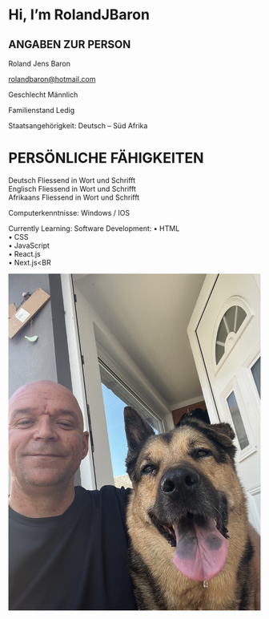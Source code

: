 # Hi, I’m RolandJBaron

## ANGABEN ZUR PERSON 
Roland Jens Baron

rolandbaron@hotmail.com 

Geschlecht Männlich

Familienstand Ledig

Staatsangehörigkeit: Deutsch – Süd Afrika
	
# PERSÖNLICHE FÄHIGKEITEN

Deutsch	Fliessend in Wort und Schrifft<br>
Englisch Fliessend in Wort und Schrifft<br>
Afrikaans Fliessend in Wort und Schrifft<br>

Computerkenntnisse:  Windows / IOS

Currently Learning: Software Development: 
• HTML<br>
• CSS<br>
• JavaScript<br>
• React.js<br>
• Next.js<BR


![Me and sheila](IMG_1581.JPEG)
